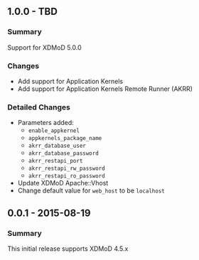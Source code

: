 ## 1.0.0 - TBD

### Summary

Support for XDMoD 5.0.0

### Changes

* Add support for Application Kernels
* Add support for Application Kernels Remote Runner (AKRR)

### Detailed Changes

* Parameters added:
  * `enable_appkernel`
  * `appkernels_package_name`
  * `akrr_database_user`
  * `akrr_database_password`
  * `akrr_restapi_port`
  * `akrr_restapi_rw_password`
  * `akrr_restapi_ro_password`
* Update XDMoD Apache::Vhost
* Change default value for `web_host` to be `localhost`

## 0.0.1 - 2015-08-19

### Summary

This initial release supports XDMoD 4.5.x
